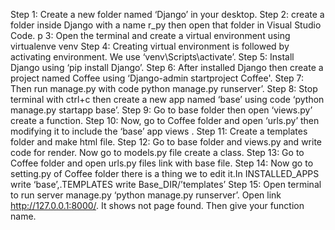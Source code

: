 Step 1: Create a new folder named ‘Django’ in your desktop.
Step 2: create a folder inside Django with a name r_py then 
open that folder in Visual Studio Code.
p 3: Open the terminal and create a virtual environment using 
virtualenve venv
Step 4: Creating virtual environment is followed by 
activating environment. We use ‘venv\Scripts\activate’. 
Step 5: Install Django using ‘pip install Django’. 
Step 6: After installed Django then create a project named Coffee using ‘Django-admin 
startproject Coffee'.
Step 7: Then run manage.py with code python manage.py runserver’. 
Step 8: Stop terminal with ctrl+c then create a new app named ‘base’ using code ‘python 
manage.py startapp base’. 
Step 9: Go to base folder then open ‘views.py’ create a function.
Step 10: Now, go to Coffee folder and open ‘urls.py’ then modifying it to include the ‘base’ 
app views .
Step 11: Create a templates folder and make html file.
Step 12: Go to base folder and views.py and write code for render. Now go to models.py file create a class. 
Step 13: Go to Coffee folder and open urls.py files link with base file. 
Step 14: Now go to setting.py of Coffee folder there is a thing we to edit it.In 
INSTALLED_APPS write ‘base’,.TEMPLATES write Base_DIR/’templates’
Step 15: Open terminal to run server manage.py ‘python manage.py runserver’. 
Open link http://127.0.0.1:8000/. It shows not page found. Then give your function name.




